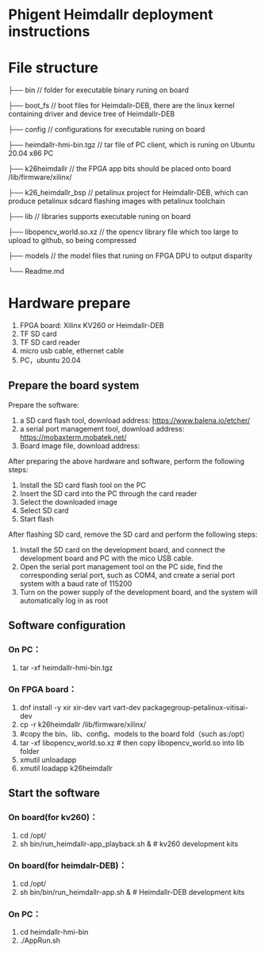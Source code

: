 # Phigent Heimdallr deployment instructions

# File structure
├── bin // folder for executable binary runing on board

├── boot_fs  // boot files for Heimdallr-DEB, there are the linux kernel containing driver and device tree of Heimdallr-DEB

├── config  // configurations for executable runing on board

├── heimdallr-hmi-bin.tgz  // tar file of PC client, which is runing on Ubuntu 20.04 x86 PC

├── k26heimdallr  // the FPGA app bits should be placed onto board /lib/firmware/xilinx/

├── k26_heimdallr_bsp  // petalinux project for Heimdallr-DEB, which can produce petalinux sdcard flashing images with petalinux toolchain

├── lib  // libraries supports executable runing on board

├── libopencv_world.so.xz  // the opencv library file which too large to upload to github, so being compressed

├── models  // the model files that runing on FPGA DPU to output disparity

└── Readme.md

# Hardware prepare

1. FPGA board: Xilinx KV260 or Heimdallr-DEB
2. TF SD card
3. TF SD card reader
4. micro usb cable, ethernet cable
5. PC，ubuntu 20.04

## Prepare the board system

Prepare the software:

1. a SD card flash tool, download address: https://www.balena.io/etcher/
2. a serial port management tool, download address: https://mobaxterm.mobatek.net/
3. Board image file, download address:

After preparing the above hardware and software, perform the following steps:

1. Install the SD card flash tool on the PC
2. Insert the SD card into the PC through the card reader
3. Select the downloaded image
4. Select SD card
5. Start flash

After flashing SD card, remove the SD card and perform the following steps:

1. Install the SD card on the development board, and connect the development board and PC with the mico USB cable.
2. Open the serial port management tool on the PC side, find the corresponding serial port, such as COM4, and create a serial port system with a baud rate of 115200
3. Turn on the power supply of the development board, and the system will automatically log in as root

## Software configuration

### On PC：

1. tar -xf heimdallr-hmi-bin.tgz

### On FPGA board：

1. dnf install -y xir xir-dev vart vart-dev packagegroup-petalinux-vitisai-dev
2. cp -r k26heimdallr /lib/firmware/xilinx/
3. #copy the bin、lib、config、models to the board fold（such as:/opt）
4. tar -xf libopencv_world.so.xz # then copy libopencv_world.so into lib folder
5. xmutil unloadapp
6. xmutil loadapp k26heimdallr



## Start the software

### On board(for kv260)：

1. cd /opt/
2. sh bin/run_heimdallr-app_playback.sh & # kv260 development kits

### On board(for heimdalr-DEB)：
1. cd /opt/
2. sh bin/bin/run_heimdallr-app.sh & # Heimdallr-DEB development kits


### On PC：

1. cd heimdallr-hmi-bin
2. ./AppRun.sh
